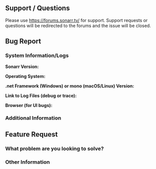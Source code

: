<!--
Before opening a new issue, please ensure:
- You use the forums for support/questions
- You search for existing bugs/feature requests
- Remove extraneous template details
- Do not prefix title with type of issue (Feature Request, Bug, etc.) The appropriate labels will be added during triage.
-->

## Support / Questions

Please use https://forums.sonarr.tv/ for support. Support requests or questions will be redirected to the forums and the issue will be closed.

<!--
Remove if not opening a bug report
-->

## Bug Report

### System Information/Logs

**Sonarr Version:**

**Operating System:**

**.net Framework (Windows) or mono (macOS/Linux) Version:**

**Link to Log Files (debug or trace):**

**Browser (for UI bugs):**

### Additional Information

<!--
Remove if not opening a feature request
-->

## Feature Request

### What problem are you looking to solve?

### Other Information
